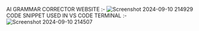 AI GRAMMAR CORRECTOR WEBSITE :-
![Screenshot 2024-09-10 214929](https://github.com/user-attachments/assets/3421e386-f9b6-41aa-8cec-bf4f75450a12)
CODE SNIPPET USED IN VS CODE TERMINAL :-
![Screenshot 2024-09-10 214507](https://github.com/user-attachments/assets/574925da-3fa3-4918-9e71-cbf96dccf63f)
